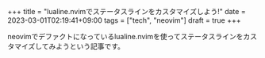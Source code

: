 +++
title = "lualine.nvimでステータスラインをカスタマイズしよう!"
date = 2023-03-01T02:19:41+09:00
tags = ["tech", "neovim"]
draft = true
+++

neovimでデファクトになっているlualine.nvimを使ってステータスラインをカスタマイズしてみようという記事です。
